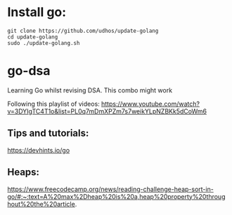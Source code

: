# Install go:

```
git clone https://github.com/udhos/update-golang
cd update-golang
sudo ./update-golang.sh
```

# go-dsa

Learning Go whilst revising DSA. This combo might work

Following this playlist of videos:
https://www.youtube.com/watch?v=3DYIgTC4T1o&list=PL0q7mDmXPZm7s7weikYLpNZBKk5dCoWm6

## Tips and tutorials:

https://devhints.io/go

## Heaps:

https://www.freecodecamp.org/news/reading-challenge-heap-sort-in-go/#:~:text=A%20max%2Dheap%20is%20a,heap%20property%20throughout%20the%20article.
